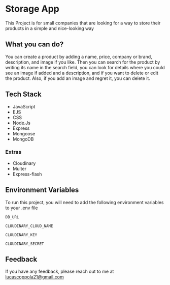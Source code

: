 # Storage App

This Project is for small companies that are looking for a way to store their products in a simple and nice-looking way

## What you can do?

You can create a product by adding a name, price, company or brand, description, and image if you like.
Then you can search for the product by writing its name in the search field, you can look for details where you could see an image if added and a description, and if you want to delete or edit the product.
Also, if you add an image and regret it, you can delete it.

## Tech Stack

-   JavaScript
-   EJS
-   CSS
-   Node.Js
-   Express
-   Mongoose
-   MongoDB

### Extras

-   Cloudinary
-   Multer
-   Express-flash

## Environment Variables

To run this project, you will need to add the following environment variables to your .env file

`DB_URL`

`CLOUDINARY_CLOUD_NAME`

`CLOUDINARY_KEY`

`CLOUDINARY_SECRET`

## Feedback

If you have any feedback, please reach out to me at lucascoppola21@gmail.com
